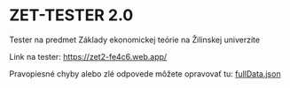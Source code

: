 # ZET-TESTER 2.0
Tester na predmet Základy ekonomickej teórie  na Žilinskej univerzite

Link na tester: https://zet2-fe4c6.web.app/

Pravopiesné chyby alebo zlé odpovede môžete opravovať tu: [fullData.json](https://github.com/benkosa/ZET-TESTER/blob/master/public/data/fullData.json)
